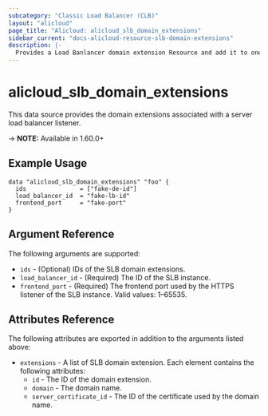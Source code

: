 ```yaml
---
subcategory: "Classic Load Balancer (CLB)"
layout: "alicloud"
page_title: "Alicloud: alicloud_slb_domain_extensions"
sidebar_current: "docs-alicloud-resource-slb-domain-extensions"
description: |-
  Provides a Load Banlancer domain extension Resource and add it to one Listener.
---
```


# alicloud\_slb\_domain_extensions

This data source provides the domain extensions associated with a server load balancer listener.

-> **NOTE:** Available in 1.60.0+

## Example Usage
```
data "alicloud_slb_domain_extensions" "foo" {
  ids               = ["fake-de-id"]
  load_balancer_id  = "fake-lb-id"
  frontend_port     = "fake-port"
}
```

## Argument Reference

The following arguments are supported:

* `ids` - (Optional) IDs of the SLB domain extensions.
* `load_balancer_id` - (Required) The ID of the SLB instance.
* `frontend_port` - (Required) The frontend port used by the HTTPS listener of the SLB instance. Valid values: 1–65535.

## Attributes Reference

The following attributes are exported in addition to the arguments listed above:

* `extensions` - A list of SLB domain extension. Each element contains the following attributes:
    * `id` - The ID of the domain extension.
    * `domain` - The domain name.
    * `server_certificate_id` - The ID of the certificate used by the domain name.
